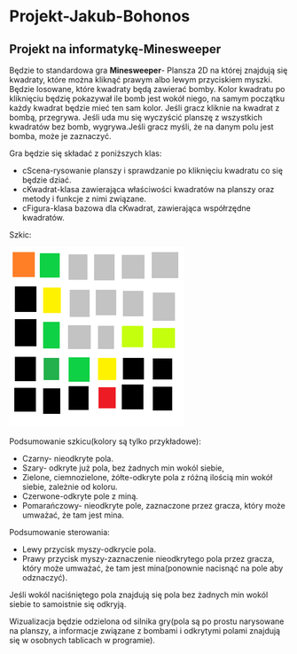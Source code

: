 # Projekt-Jakub-Bohonos
## Projekt na informatykę-Minesweeper
Będzie to standardowa gra **Minesweeper**- Plansza 2D na której znajdują się kwadraty, które można kliknąć prawym albo lewym przyciskiem myszki. Będzie losowane, które kwadraty będą zawierać bomby. Kolor kwadratu po kliknięciu będzię pokazywał ile bomb jest wokół niego, na samym początku każdy kwadrat będzie mieć ten sam kolor. Jeśli gracz kliknie na kwadrat z bombą, przegrywa. Jeśli uda mu się wyczyścić planszę z wszystkich kwadratów bez bomb, wygrywa.Jeśli gracz myśli, że na danym polu jest bomba, może je zaznaczyć. 

Gra będzie się składać z poniższych klas:
- cScena-rysowanie planszy i sprawdzanie po kliknięciu kwadratu co się będzie dziać.
- cKwadrat-klasa zawierająca właściwości kwadratów na planszy oraz metody i funkcje z nimi związane.
- cFigura-klasa bazowa dla cKwadrat, zawierająca współrzędne kwadratów.

Szkic:

![Szkic](Saper.png)

Podsumowanie szkicu(kolory są tylko przykładowe):
- Czarny- nieodkryte pola.
- Szary- odkryte już pola, bez żadnych min wokól siebie,
- Zielone, ciemnozielone, żółte-odkryte pola z różną ilością min wokół siebie, zależnie od koloru.
- Czerwone-odkryte pole z miną.
- Pomarańczowy- nieodkryte pole, zaznaczone przez gracza, który może umważać, że tam jest mina.

Podsumowanie sterowania:
- Lewy przycisk myszy-odkrycie pola.
- Prawy przycisk myszy-zaznaczenie nieodkrytego pola przez gracza, który może umważać, że tam jest mina(ponownie nacisnąć na pole aby odznaczyć).

Jeśli wokól naciśniętego pola znajdują się pola bez żadnych min wokól siebie to samoistnie się odkryją.

Wizualizacja będzie odzielona od silnika gry(pola są po prostu narysowane na planszy, a informacje związane z bombami i odkrytymi polami znajdują się w osobnych tablicach w programie).
